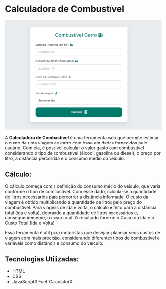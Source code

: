 # Calculadora de Combustível

![Capa do projeto](capa.png)

A **Calculadora de Combustível** é uma ferramenta web que permite estimar o custo de uma viagem de carro com base em dados fornecidos pelo usuário. Com ela, é possível calcular o valor gasto com combustível considerando o tipo de combustível (álcool, gasolina ou diesel), o preço por litro, a distância percorrida e o consumo médio do veículo.

## Cálculo:
O cálculo começa com a definição do consumo médio do veículo, que varia conforme o tipo de combustível. Com esse dado, calcula-se a quantidade de litros necessários para percorrer a distância informada. O custo da viagem é obtido multiplicando a quantidade de litros pelo preço do combustível. Para viagens de ida e volta, o cálculo é feito para a distância total (ida e volta), dobrando a quantidade de litros necessários e, consequentemente, o custo total. O resultado fornece o Custo da Ida e o Custo Total (Ida e Volta).

Essa ferramenta é útil para motoristas que desejam planejar seus custos de viagem com mais precisão, considerando diferentes tipos de combustível e variáveis como distância e consumo do veículo.

## Tecnologias Utilizadas:
- HTML
- CSS
- JavaScript# Fuel-CalculatorX
